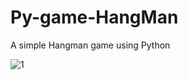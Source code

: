 # Py-game-HangMan

A simple Hangman game using Python


![1](https://user-images.githubusercontent.com/70858557/108596817-725a7780-73ad-11eb-9ef3-615dcf6f04d0.PNG)
